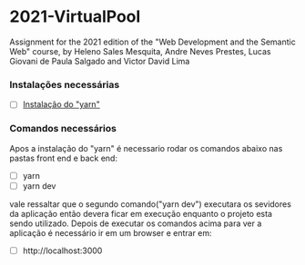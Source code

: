 # 2021-VirtualPool
Assignment for the 2021 edition of the "Web Development and the Semantic Web" course, by Heleno Sales Mesquita, Andre Neves Prestes, Lucas Giovani de Paula Salgado and Victor David Lima

### Instalações necessárias 
- [ ] [Instalação do "yarn"](https://classic.yarnpkg.com/lang/en/docs/install/#windows-stable)

### Comandos necessários 
Apos a instalação do "yarn" é necessario rodar os comandos abaixo nas pastas front end e back end:
- [ ] yarn
- [ ] yarn dev 

vale ressaltar que o segundo comando("yarn dev") executara os sevidores da aplicação então devera ficar em execução enquanto o projeto esta sendo utilizado.
Depois de executar os comandos acima para ver a aplicação é necessário ir em um browser e entrar em:

- [ ] http://localhost:3000
